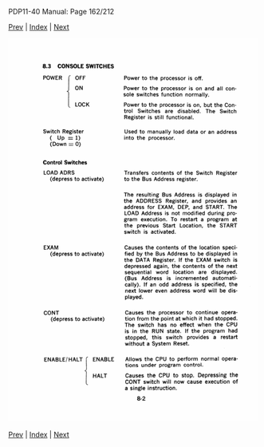 PDP11-40 Manual: Page 162/212

[Prev](pdp11-40-000161.html) | [Index](index.html) | [Next](pdp11-40-000163.html)

![](pdp11-40-000162.gif)

[Prev](pdp11-40-000161.html) | [Index](index.html) | [Next](pdp11-40-000163.html)

